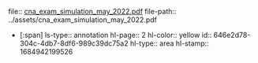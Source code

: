 file:: [cna_exam_simulation_may_2022.pdf](../assets/cna_exam_simulation_may_2022.pdf)
file-path:: ../assets/cna_exam_simulation_may_2022.pdf

- [:span]
  ls-type:: annotation
  hl-page:: 2
  hl-color:: yellow
  id:: 646e2d78-304c-4db7-8df6-989c39dc75a2
  hl-type:: area
  hl-stamp:: 1684942199526